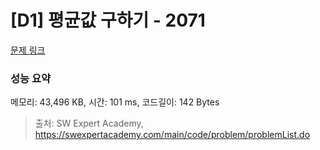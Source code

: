 # [D1] 평균값 구하기 - 2071 

[문제 링크](https://swexpertacademy.com/main/code/problem/problemDetail.do?contestProbId=AV5QRnJqA5cDFAUq) 

### 성능 요약

메모리: 43,496 KB, 시간: 101 ms, 코드길이: 142 Bytes



> 출처: SW Expert Academy, https://swexpertacademy.com/main/code/problem/problemList.do
